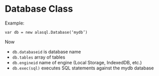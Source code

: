# Database Class

Example:

    var db = new alasql.Database(‘mydb’) 

Now
* `db.databaseid` is database name
* `db.tables` array of tables
* `db.engineid` name of engine (Local Storage, IndexedDB, etc.)
* `db.exec(sql)` executes SQL statements against the mydb database
